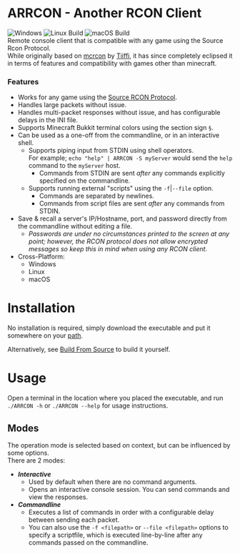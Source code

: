 # ARRCON - Another __RCON__ Client
![Windows](https://github.com/radj307/ARRCON/actions/workflows/Windows.yml/badge.svg)
![Linux Build](https://github.com/radj307/ARRCON/actions/workflows/Linux.yml/badge.svg)
![macOS Build](https://github.com/radj307/ARRCON/actions/workflows/macOS.yml/badge.svg)  
Remote console client that is compatible with any game using the Source Rcon Protocol.  
While originally based on [mcrcon](https://github.com/Tiiffi/mcrcon) by [Tiiffi](https://github.com/Tiiffi), it has since completely eclipsed it in terms of features and compatibility with games other than minecraft.  

### Features
  - Works for any game using the [Source RCON Protocol](https://developer.valvesoftware.com/wiki/Source_RCON_Protocol).
  - Handles large packets without issue.
  - Handles multi-packet responses without issue, and has configurable delays in the INI file.
  - Supports Minecraft Bukkit terminal colors using the section sign `§`.
  - Can be used as a one-off from the commandline, or in an interactive shell.
    - Supports piping input from STDIN using shell operators.  
      For example; `echo "help" | ARRCON -S myServer` would send the `help` command to the `myServer` host.
        - Commands from STDIN are sent _after_ any commands explicitly specified on the commandline.
    - Supports running external "scripts" using the `-f`\|`--file` option.
      - Commands are separated by newlines.
      - Commands from script files are sent _after_ any commands from STDIN.
  - Save & recall a server's IP/Hostname, port, and password directly from the commandline without editing a file.
    - _Passwords are under no circumstances printed to the screen at any point; however, the RCON protocol does not allow encrypted messages so keep this in mind when using any RCON client._
  - Cross-Platform:
    - Windows
    - Linux
    - macOS


# Installation
No installation is required, simply download the executable and put it somewhere on your [path](https://github.com/radj307/ARRCON/wiki/Adding-To-Path).  

Alternatively, see [Build From Source](https://github.com/radj307/ARRCON/wiki/Building-from-Source) to build it yourself.


# Usage
Open a terminal in the location where you placed the executable, and run `./ARRCON -h` or `./ARRCON --help` for usage instructions.  

## Modes
The operation mode is selected based on context, but can be influenced by some options.  
There are 2 modes:
- ___Interactive___
  - Used by default when there are no command arguments.
  - Opens an interactive console session. You can send commands and view the responses.
- ___Commandline___
  - Executes a list of commands in order with a configurable delay between sending each packet.
  - You can also use the `-f <filepath>` or `--file <filepath>` options to specify a scriptfile, which is executed line-by-line after any commands passed on the commandline.

